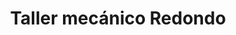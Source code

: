 ---
title: "Taller mecánico Redondo"
url: /castilblanco/taller-mecanico-redondo/
shop: Autowerkstatt
---
